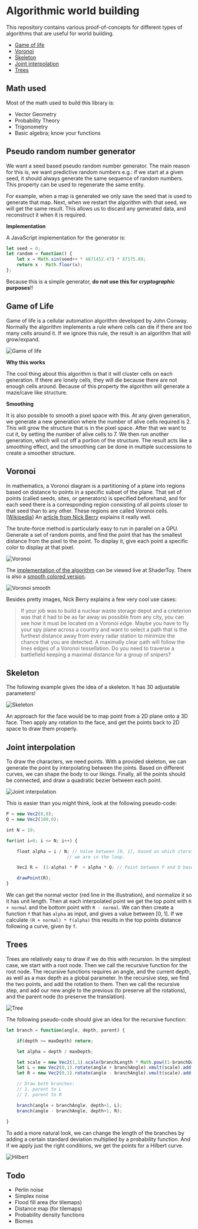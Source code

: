 ﻿# Algorithmic world building

This repository contains various proof-of-concepts for different types of algorithms that are useful for world building.

 * [Game of life](https://darkeclipz.github.io/algorithmic-world-building/game-of-life.html)
 * [Voronoi](https://www.shadertoy.com/view/Xlccz2)
 * [Skeleton](https://darkeclipz.github.io/algorithmic-world-building/skeleton.html)
 * [Joint interpolation](https://darkeclipz.github.io/algorithmic-world-building/joint-interpolation.html)
 * [Trees](https://darkeclipz.github.io/algorithmic-world-building/trees.html)

## Math used

Most of the math used to build this library is:

 * Vector Geometry
 * Probability Theory
 * Trigonometry
 * Basic algebra; know your functions

## Pseudo random number generator

We want a seed based pseudo random number generator. The main reason for this is, we want predictive random numbers e.g.: if we start at a given seed, it should always generate the same sequence of random numbers. This property can be used to regenerate the same entity. 

For example, when a map is generated we only save the seed that is used to generate that map. Next, when we restart the algorithm with that seed, we will get the same result. This allows us to discard any generated data, and reconstruct it when it is required.

**Implementation**

A JavaScript implementation for the generator is:

```javascript
let seed = 0;
let random = function() {
    let x = Math.sin(seed++ * 4871452.47) * 87175.89;
    return x - Math.floor(x);
};
```

Because this is a simple generator, **do not use this for _cryptographic_ purposes**!!

## Game of Life

Game of life is a cellular automation algorithm developed by John Conway. Normally the algorithm implements a rule where cells can die if there are too many cells around it. If we ignore this rule, the result is an algorithm that will grow/expand. 

![Game of life](screenshots/game-of-life-1.png)

**Why this works**

The cool thing about this algorithm is that it will cluster cells on each generation. If there are lonely cells, they will die because there are not enough cells around. Because of this property the algorithm will generate a maze/cave like structure.

**Smoothing**

It is also possible to smooth a pixel space with this. At any given generation, we generate a new generation where the number of alive cells required is 2. This will grow the structure that is in the pixel space. After that we want to cut it, by setting the number of alive cells to 7. We then run another generation, which will cut off a portion of the structure. The result acts like a smoothing effect, and the smoothing can be done in multiple successions to create a smoother structure.

## Voronoi

In mathematics, a Voronoi diagram is a partitioning of a plane into regions based on distance to points in a specific subset of the plane. That set of points (called seeds, sites, or generators) is specified beforehand, and for each seed there is a corresponding region consisting of all points closer to that seed than to any other. These regions are called Voronoi cells. [[Wikipedia](https://en.wikipedia.org/wiki/Voronoi_diagram)] An [article from 
Nick Berry](https://datagenetics.com/blog/may12017/index.html) explains it really well.

The brute-force method is particularly easy to run in parallel on a GPU. Generate a set of random points, and find the point that has the smallest distance from the pixel to the point. To display it, give each point a specific color to display at that pixel.

![Voronoi](screenshots/voronoi-1.png)

The [implementation of the algorithm](https://www.shadertoy.com/view/Xlccz2) can be viewed live at ShaderToy. There is also a [smooth colored version](https://www.shadertoy.com/view/ltcyRj).

![Voronoi smooth](screenshots/voronoi-2.png)

Besides pretty images, Nick Berry explains a few very cool use cases:

> If your job was to build a nuclear waste storage depot and a crieterion was that it had to be as far away as possible from any city, you can see how it must be located on a Voronoi edge. Maybe you have to fly your spy plane across a country and want to select a path that is the furthest distance away from every radar station to minimize the chance that you are detected. A maximally clear path will follow the lines edges of a Voronoi tessellation. Do you need to traverse a battlefield keeping a maximal distance for a group of snipers?

## Skeleton

The following example gives the idea of a skeleton. It has 30 adjustable parameters!

![Skeleton](screenshots/skeleton.png)

An approach for the face would be to map point from a 2D plane onto a 3D face. Then apply any rotation to the face, and get the points back to 2D space to draw them properly.

## Joint interpolation

To draw the characters, we need points. With a provided skeleton, we can generate the point by interpolating between the joints. Based on different curves, we can shape the body to our likings. Finally, all the points should be connected, and draw a quadratic bezier between each point.

![Joint interpolation](screenshots/joint-interpolation.png)

This is easier than you might think, look at the following pseudo-code:

```javascript
P = new Vec2(0,0);
Q = new Vec2(100,0);

int N = 10;

for(int i=0; i <= N; i++) {

    float alpha = i / N; // Value between [0, 1], based on which iteration
                       // we are in the loop.

    Vec2 R =  (1-alpha) * P  + alpha * Q; // Point between P and Q based on alpha.

    drawPoint(R);   
}
```

We can get the normal vector (red line in the illustration), and normalize it so it has unit length. Then at each interpolated point we get the top point with `R + normal` and the bottom point with `R - normal`. We can then create a function `f` that has `alpha` as input, and gives a value between [0, 1]. If we calculate `(R + normal) * f(alpha)` this results in the top points distance following a curve, given by `f`.

## Trees 

Trees are relatively easy to draw if we do this with recursion. In the simplest case, we start with a root node. Then we call the recursive function for the root node. The recursive functions requires an angle, and the current depth, as well as a max depth as a global parameter. In the recursive step, we find the two points, and add the rotation to them. Then we call the recursive step, and add our new angle to the previous (to preserve all the rotations), and the parent node (to preserve the translation). 

![Tree](screenshots/tree.png)

The following pseudo-code should give an idea for the recursive function:

```javascript
let branch = function(angle, depth, parent) {

    if(depth >= maxDepth) return;

    let alpha = depth / maxDepth;

    let scale = new Vec2(1,1).scale(branchLength * Math.pow((1-branchDamping), depth));
    let L = new Vec2(0,1).rotate(angle + branchAngle).vmult(scale).add(parent);
    let R = new Vec2(0,1).rotate(angle - branchAngle).vmult(scale).add(parent);

    // Draw both branches:
    // 1. parent to L
    // 2. parent to R

    branch(angle + branchAngle, depth+1, L);
    branch(angle - branchAngle, depth+1, R);
    
}
```

To add a more natural look, we can change the length of the branches by adding a certain standard deviation multiplied by a probability function. And if we apply just the right conditions, we get the points for a Hilbert curve.

![Hilbert](screenshots/hilbert.png) 

## Todo

 - Perlin noise
 - Simplex noise
 - Flood fill area (for tilemaps)
 - Distance map (for tilemaps)
 - Probability density functions
 - Biomes